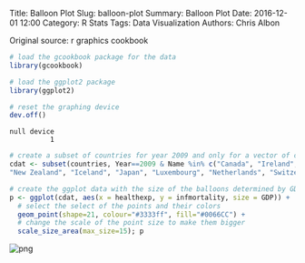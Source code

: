Title: Balloon Plot
Slug: balloon-plot
Summary: Balloon Plot
Date: 2016-12-01 12:00
Category: R Stats
Tags: Data Visualization
Authors: Chris Albon


Original source: r graphics cookbook


```R
# load the gcookbook package for the data
library(gcookbook)

# load the ggplot2 package
library(ggplot2)

# reset the graphing device
dev.off()
```




    null device
              1




```R
# create a subset of countries for year 2009 and only for a vector of countries names
cdat <- subset(countries, Year==2009 & Name %in% c("Canada", "Ireland", "United Kingdom", "United States",
"New Zealand", "Iceland", "Japan", "Luxembourg", "Netherlands", "Switzerland"))
```


```R
# create the ggplot data with the size of the balloons determined by GDP
p <- ggplot(cdat, aes(x = healthexp, y = infmortality, size = GDP)) +
  # select the select of the points and their colors
  geom_point(shape=21, colour="#3333ff", fill="#0066CC") +
  # change the scale of the point size to make them bigger
  scale_size_area(max_size=15); p
```









![png]({filename}/images/balloon-plot_files/balloon-plot_3_1.png)
